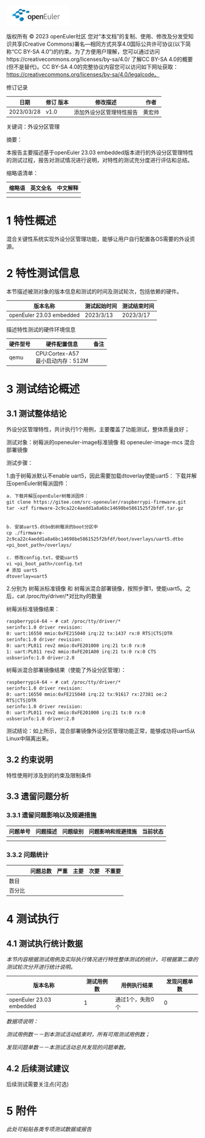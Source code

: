 ![avatar](../../images/openEuler.png)


版权所有 © 2023  openEuler社区
 您对“本文档”的复制、使用、修改及分发受知识共享(Creative Commons)署名—相同方式共享4.0国际公共许可协议(以下简称“CC BY-SA 4.0”)的约束。为了方便用户理解，您可以通过访问https://creativecommons.org/licenses/by-sa/4.0/ 了解CC BY-SA 4.0的概要 (但不是替代)。CC BY-SA 4.0的完整协议内容您可以访问如下网址获取：https://creativecommons.org/licenses/by-sa/4.0/legalcode。

修订记录

| 日期 | 修订   版本 | 修改描述 | 作者 |
| ---- | ----------- | -------- | ---- |
|  2023/03/28    |   v1.0          |   添加外设分区管理特性报告       |  黄宏帅    |

 关键词：外设分区管理



摘要：

 本报告主要描述基于openEuler 23.03 embedded版本进行的外设分区管理特性的测试过程，报告对测试情况进行说明，对特性的测试充分度进行评估和总结。

缩略语清单：

| 缩略语 | 英文全名 | 中文解释 |
| ------ | -------- | -------- |
|    |         |      |
|        |          |          |

# 1     特性概述

混合关键性系统实现外设分区管理功能，能够让用户自行配置各OS需要的外设资源。

# 2     特性测试信息

本节描述被测对象的版本信息和测试的时间及测试轮次，包括依赖的硬件。

| 版本名称 | 测试起始时间 | 测试结束时间 |
| -------- | ------------ | ------------ |
| openEuler 23.03 embedded          |  2023/3/13            |     2023/3/17         |


描述特性测试的硬件环境信息

| 硬件型号 | 硬件配置信息 | 备注 |
| -------- | ------------ | ---- |
|   qemu       |   CPU:Cortex-A57<br>最小启动内存：512M|      |

# 3     测试结论概述

## 3.1   测试整体结论

外设分区管理特性，共计执行1个用例，主要覆盖了功能测试，整体质量良好；

测试对象：树莓派的openeuler-image标准镜像 和 openeuler-image-mcs 混合部署镜像

测试步骤：

1.由于树莓派默认不enable uart5，因此需要加载dtoverlay使能uart5：
下载并解压openEuler树莓派固件：
    
    a. 下载并解压openEuler树莓派固件：
    git clone https://gitee.com/src-openeuler/raspberrypi-firmware.git
    tar -xzf firmware-2c9ca22c4aedd1a8a6bc14698be5861525f2bfdf.tar.gz
    
    
    b. 安装uart5.dtbo到树莓派的boot分区中
    cp ./firmware-2c9ca22c4aedd1a8a6bc14698be5861525f2bfdf/boot/overlays/uart5.dtbo <pi_boot_path>/overlays/
    
    c. 修改config.txt，使能uart5
    vi <pi_boot_path>/config.txt
    # 添加 uart5
    dtoverlay=uart5

2.分别为 树莓派标准镜像 和 树莓派混合部署镜像，按照步骤1，使能uart5。之后，cat /proc/tty/driver/*对比tty的数量

树莓派标准镜像结果：

```shell
raspberrypi4-64 ~ # cat /proc/tty/driver/*
serinfo:1.0 driver revision:
0: uart:16550 mmio:0xFE215040 irq:22 tx:1437 rx:0 RTS|CTS|DTR
serinfo:1.0 driver revision:
0: uart:PL011 rev2 mmio:0xFE201000 irq:21 tx:0 rx:0
1: uart:PL011 rev2 mmio:0xFE201A00 irq:21 tx:0 rx:0 CTS
usbserinfo:1.0 driver:2.0
```

树莓派混合部署镜像结果（使能了外设分区管理）：

```shell
raspberrypi4-64 ~ # cat /proc/tty/driver/*
serinfo:1.0 driver revision:
0: uart:16550 mmio:0xFE215040 irq:22 tx:91617 rx:27381 oe:2 RTS|CTS|DTR
serinfo:1.0 driver revision:
0: uart:PL011 rev2 mmio:0xFE201000 irq:21 tx:0 rx:0
usbserinfo:1.0 driver:2.0
```


测试结论：如上所示，混合部署镜像外设分区管理功能正常，能够成功将uart5从Linux中隔离出来。

## 3.2   约束说明

特性使用时涉及到的约束及限制条件

## 3.3   遗留问题分析

### 3.3.1 遗留问题影响以及规避措施

| 问题单号 | 问题描述 | 问题级别 | 问题影响和规避措施 | 当前状态 |
| -------- | -------- | -------- | ------------------ | -------- |
|          |          |          |                    |          |
|          |          |          |                    |          |

### 3.3.2 问题统计

|        | 问题总数 | 严重 | 主要 | 次要 | 不重要 |
| ------ | -------- | ---- | ---- | ---- | ------ |
| 数目   |          |      |      |      |        |
| 百分比 |          |      |      |      |        |

# 4     测试执行

## 4.1   测试执行统计数据

*本节内容根据测试用例及实际执行情况进行特性整体测试的统计，可根据第二章的测试轮次分开进行统计说明。*

| 版本名称 | 测试用例数 | 用例执行结果 | 发现问题单数 |
| -------- | ---------- | ------------ | ------------ |
|  openEuler 23.03 embedded        |      1      |     通过1个，失败0个         |           0   |

*数据项说明：*

*测试用例数－－到本测试活动结束时，所有可用测试用例数；*

*发现问题单数－－本测试活动总共发现的问题单数。*

## 4.2   后续测试建议

后续测试需要关注点(可选)

# 5     附件

*此处可粘贴各类专项测试数据或报告*